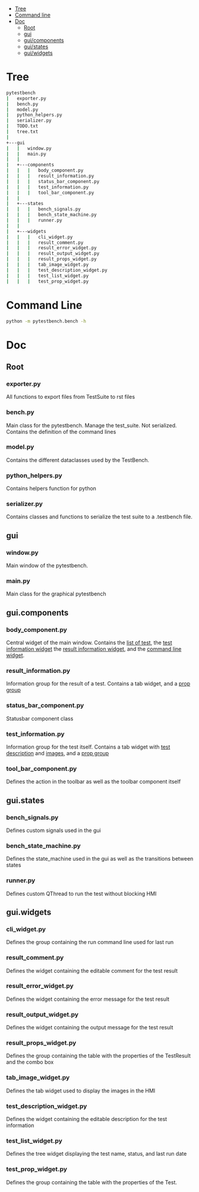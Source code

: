 
- [Tree](#tree)
- [Command line](#command-line)
- [Doc](#doc)
  - [Root](#root)
  - [gui](#gui)
  - [gui/components](#gui.components)
  - [gui/states](#gui.states)
  - [gui/widgets](#gui.widgets)

# Tree

```sh
pytestbench
|   exporter.py
|   bench.py
|   model.py
|   python_helpers.py
|   serializer.py
|   TODO.txt
|   tree.txt
|
+---gui
|   |   window.py
|   |   main.py
|   |
|   +---components
|   |   |   body_component.py
|   |   |   result_information.py
|   |   |   status_bar_component.py
|   |   |   test_information.py
|   |   |   tool_bar_component.py
|   |
|   +---states
|   |   |   bench_signals.py
|   |   |   bench_state_machine.py
|   |   |   runner.py
|   |
|   +---widgets
|   |   |   cli_widget.py
|   |   |   result_comment.py
|   |   |   result_error_widget.py
|   |   |   result_output_widget.py
|   |   |   result_props_widget.py
|   |   |   tab_image_widget.py
|   |   |   test_description_widget.py
|   |   |   test_list_widget.py
|   |   |   test_prop_widget.py
```

# Command Line

```sh
python -m pytestbench.bench -h
```

# Doc

## Root

### exporter.py

All functions to export files from TestSuite to rst files

### bench.py

Main class for the pytestbench. Manage the test_suite. Not serialized.
Contains the definition of the command lines

### model.py

Contains the different dataclasses used by the TestBench.

### python_helpers.py

Contains helpers function for python

### serializer.py

Contains classes and functions to serialize the test suite to a .testbench file.

## gui

### window.py

Main window of the pytestbench.

### main.py

Main class for the graphical pytestbench

## gui.components

### body_component.py

Central widget of the main window. Contains the [list of test](#test_list_widget.py), the [test information widget](#test_information.py)
the [result information widget](#result_information.py), and the [command line widget](#cli_widget.py).

### result_information.py

Information group for the result of a test. Contains a tab widget, and a [prop group](#result_props_widget.py)

### status_bar_component.py

Statusbar component class

### test_information.py

Information group for the test itself. Contains a tab widget with [test description](#test_description_widget.py)
and [images](#tab_images_widget.py), and a [prop group](#test_prop_widget)

### tool_bar_component.py

Defines the action in the toolbar as well as the toolbar component itself

## gui.states

### bench_signals.py

Defines custom signals used in the gui

### bench_state_machine.py

Defines the state_machine used in the gui as well as the transitions between states

### runner.py

Defines custom QThread to run the test without blocking HMI

## gui.widgets

### cli_widget.py

Defines the group containing the run command line used for last run

### result_comment.py

Defines the widget containing the editable comment for the test result

### result_error_widget.py

Defines the widget containing the error message for the test result

### result_output_widget.py

Defines the widget containing the output message for the test result

### result_props_widget.py

Defines the group containing the table with the properties of the TestResult and the
combo box

### tab_image_widget.py

Defines the tab widget used to display the images in the HMI

### test_description_widget.py

Defines the widget containing the editable description for the test information

### test_list_widget.py

Defines the tree widget displaying the test name, status, and last run date

### test_prop_widget.py

Defines the group containing the table with the properties of the Test.
